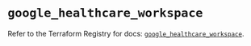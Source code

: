 # `google_healthcare_workspace`

Refer to the Terraform Registry for docs: [`google_healthcare_workspace`](https://registry.terraform.io/providers/hashicorp/google/6.19.0/docs/resources/healthcare_workspace).
